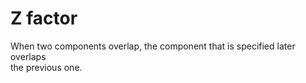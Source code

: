 # Z factor

When two components overlap, the component that is specified later overlaps  
the previous one.  